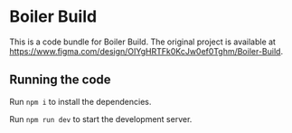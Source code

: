 
  # Boiler Build

  This is a code bundle for Boiler Build. The original project is available at https://www.figma.com/design/OIYgHRTFk0KcJw0ef0Tghm/Boiler-Build.

  ## Running the code

  Run `npm i` to install the dependencies.

  Run `npm run dev` to start the development server.
  